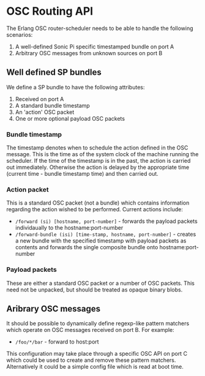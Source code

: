 # OSC Routing API

The Erlang OSC router-scheduler needs to be able to handle the following scenarios:

1) A well-defined Sonic Pi specific timestamped bundle on port A
2) Arbitrary OSC messages from unknown sources on port B


## Well defined SP bundles

We define a SP bundle to have the following attributes:

1) Received on port A
2) A standard bundle timestamp
3) An 'action' OSC packet
4) One or more optional payload OSC packets

### Bundle timestamp

The timestamp denotes when to schedule the action defined in the OSC
message. This is the time as of the system clock of the machine running
the scheduler. If the time of the timestamp is in the past, the action
is carried out immediately. Otherwise the action is delayed by the
appropriate time (current time - bundle timestamp time) and then carried
out.

### Action packet

This is a standard OSC packet (not a bundle) which contains information
regarding the action wished to be performed. Current actions include:

* `/forward (si) [hostname, port-number]` - forwards the payload packets
  individaually to the hostname:port-number
* `/forward-bundle (isi) [time-stamp, hostname, port-number]` - creates
  a new bundle with the specified timestamp with payload packets as
  contents and forwards the single composite bundle onto
  hostname:port-number



### Payload packets

These are either a standard OSC packet or a number of OSC packets. This
need not be unpacked, but should be treated as opaque binary blobs.


## Aribrary OSC messages

It should be possible to dynamically define regexp-like pattern matchers which
operate on OSC messages received on port B. For example:

* `/foo/*/bar` - forward to host:port

This configuration may take place through a specific OSC API on port C
which could be used to create and remove these pattern
matchers. Alternatively it could be a simple config file which is read
at boot time.




